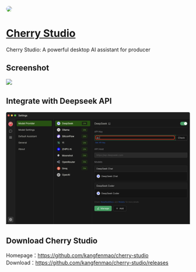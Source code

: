 <img src="https://github.com/kangfenmao/cherry-studio/blob/main/resources/icon.png?raw=true" width="64" height="auto" style="border-radius: 15px" /> 

# [Cherry Studio](https://github.com/kangfenmao/cherry-studio)

Cherry Studio: A powerful desktop AI assistant for producer

## Screenshot

<img src="https://camo.githubusercontent.com/c85d1d1ec8964a3b9c231714a10f3b1179357d20c21fcb0d54117bc45fa77928/68747470733a2f2f73322e6c6f6c692e6e65742f323032342f30372f31362f494156534f6f72736646517947684d2e706e67" />

## Integrate with Deepseek API

![](https://raw.githubusercontent.com/kangfenmao/assets/main/images/202407161307342.png)

## Download Cherry Studio

Homepage：https://github.com/kangfenmao/cherry-studio  
Download：https://github.com/kangfenmao/cherry-studio/releases  